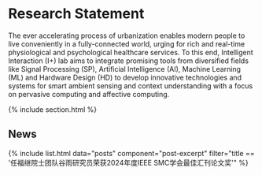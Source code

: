 ---
---

# Research Statement

The ever accelerating process of urbanization enables modern people to live conveniently in a fully-connected world, urging for rich and real-time physiological and psychological healthcare services. To this end, Intelligent Interaction (I+) lab aims to integrate promising tools from diversified fields like Signal Processing (SP), Artificial Intelligence (AI), Machine Learning (ML) and Hardware Design (HD) to develop innovative technologies and systems for smart ambient sensing and context understanding with a focus on pervasive computing and affective computing.


{% include section.html %}

## News

{% include list.html data="posts" component="post-excerpt" filter="title == '任福继院士团队谷雨研究员荣获2024年度IEEE SMC学会最佳汇刊论文奖'" %}
